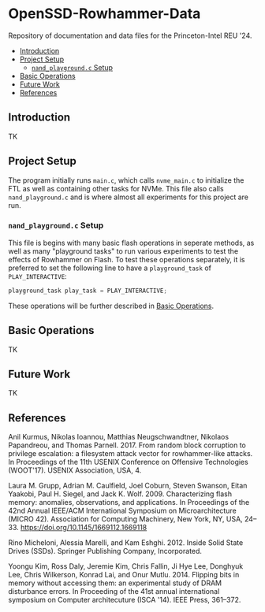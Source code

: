 # OpenSSD-Rowhammer-Data
Repository of documentation and data files for the Princeton-Intel REU '24.

- [Introduction](#introduction)
- [Project Setup](#project-setup)
    - [`nand_playground.c` Setup](#nand_playgroundc-setup)
- [Basic Operations](#basic-operations)
- [Future Work](#future-work)
- [References](#references)

## Introduction
TK

## Project Setup
The program initially runs `main.c`, which calls `nvme_main.c` to initialize the FTL as well as containing other tasks for NVMe. This file also calls `nand_playground.c` and is where almost all experiments for this project are run.

### `nand_playground.c` Setup
This file is begins with many basic flash operations in seperate methods, as well as many "playground tasks" to run various experiments to test the effects of Rowhammer on Flash. To test these operations separately, it is preferred to set the following line to have a `playground_task` of `PLAY_INTERACTIVE`:

```c
playground_task play_task = PLAY_INTERACTIVE;
```
These operations will be further described in [Basic Operations](#basic-operations).

## Basic Operations
TK

## Future Work
TK

## References
Anil Kurmus, Nikolas Ioannou, Matthias Neugschwandtner, Nikolaos Papandreou, and Thomas Parnell. 2017. From random block corruption to privilege escalation: a filesystem attack vector for rowhammer-like attacks. In Proceedings of the 11th USENIX Conference on Offensive Technologies (WOOT'17). USENIX Association, USA, 4.

Laura M. Grupp, Adrian M. Caulfield, Joel Coburn, Steven Swanson, Eitan Yaakobi, Paul H. Siegel, and Jack K. Wolf. 2009. Characterizing flash memory: anomalies, observations, and applications. In Proceedings of the 42nd Annual IEEE/ACM International Symposium on Microarchitecture (MICRO 42). Association for Computing Machinery, New York, NY, USA, 24–33. https://doi.org/10.1145/1669112.1669118

Rino Micheloni, Alessia Marelli, and Kam Eshghi. 2012. Inside Solid State Drives (SSDs). Springer Publishing Company, Incorporated.

Yoongu Kim, Ross Daly, Jeremie Kim, Chris Fallin, Ji Hye Lee, Donghyuk Lee, Chris Wilkerson, Konrad Lai, and Onur Mutlu. 2014. Flipping bits in memory without accessing them: an experimental study of DRAM disturbance errors. In Proceeding of the 41st annual international symposium on Computer architecuture (ISCA '14). IEEE Press, 361–372.

